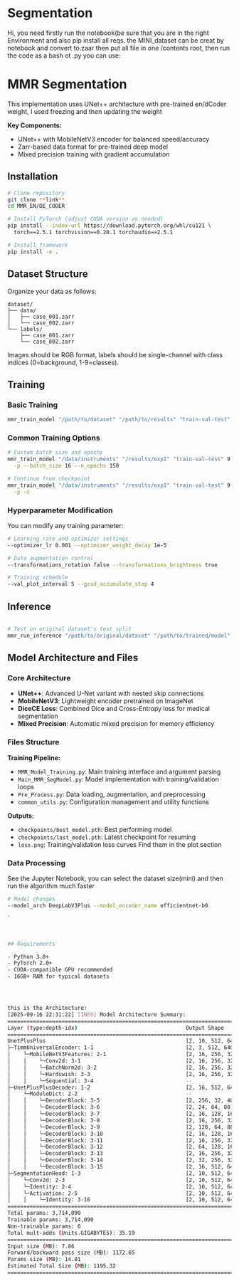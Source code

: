 # Segmentation 

Hi, you need firstly run the notebook(be sure that you are in the right Environment and also pip install all reqs. the MINI_dataset can be creat by notebook and convert to.zaar
then put all file in one /contents root, then run the code as a bash ot .py
you can use: 



# MMR Segmentation 
This implementation uses UNet++ architecture with pre-trained en/dCoder weight, I used freezing and then updating the weight



**Key Components:**
- UNet++ with MobileNetV3 encoder for balanced speed/accuracy
- Zarr-based data format for pre-trained deep model
- Mixed precision training with gradient accumulation


## Installation

```bash
# Clone repository
git clone **link**
cd MMR_EN/DE_CODER

# Install PyTorch (adjust CUDA version as needed)
pip install --index-url https://download.pytorch.org/whl/cu121 \
  torch==2.5.1 torchvision==0.20.1 torchaudio==2.5.1

# Install framework
pip install -e .
```

## Dataset Structure

Organize your data as follows:

```
dataset/
├── data/          
│   ├── case_001.zarr
│   └── case_002.zarr
└── labels/       
    ├── case_001.zarr
    └── case_002.zarr
```

Images should be RGB format, labels should be single-channel with class indices (0=background, 1-9=classes).

## Training

### Basic Training

```bash
mmr_train_model "/path/to/dataset" "/path/to/results" "train-val-test" 9 "[512,640]" -p
```


### Common Training Options

```bash
# Custom batch size and epochs
mmr_train_model "/data/instruments" "/results/exp1" "train-val-test" 9 "[512,640]" \
  -p --batch_size 16 --n_epochs 150

# Continue from checkpoint
mmr_train_model "/data/instruments" "/results/exp1" "train-val-test" 9 "[512,640]" \
  -p -c


```

### Hyperparameter Modification

You can modify any training parameter:

```bash
# Learning rate and optimizer settings
--optimizer_lr 0.001 --optimizer_weight_decay 1e-5

# Data augmentation control
--transformations_rotation false --transformations_brightness true

# Training schedule
--val_plot_interval 5 --grad_accumulate_step 4
```

## Inference

```bash

# Test on original dataset's test split
mmr_run_inference "/path/to/original/dataset" "/path/to/trained/model"


```


## Model Architecture and Files

### Core Architecture
- **UNet++**: Advanced U-Net variant with nested skip connections
- **MobileNetV3**: Lightweight encoder pretrained on ImageNet
- **DiceCE Loss**: Combined Dice and Cross-Entropy loss for medical segmentation
- **Mixed Precision**: Automatic mixed precision for memory efficiency

###  Files Structure

**Training Pipeline:**
- `MMR_Model_Training.py`: Main training interface and argument parsing
- `Main_MMR_SegModel.py`: Model implementation with training/validation loops
- `Pre_Process.py`: Data loading, augmentation, and preprocessing
- `common_utils.py`: Configuration management and utility functions



**Outputs:**
- `checkpoints/best_model.pth`: Best performing model
- `checkpoints/last_model.pth`: Latest checkpoint for resuming
- `loss.png`: Training/validation loss curves
Find them in the plot section

### Data Processing
See the Jupyter Notebook, you can select the dataset size(mini) and then run the algorithm much faster




```bash
# Model changes
--model_arch DeepLabV3Plus --model_encoder_name efficientnet-b0

`



## Requirements

- Python 3.8+
- PyTorch 2.0+
- CUDA-compatible GPU recommended
- 16GB+ RAM for typical datasets




this is the Architecture: 
[2025-09-16 22:31:22] [INFO] Model Architecture Summary:
=========================================================================================================
Layer (type:depth-idx)                                  Output Shape              Param #
=========================================================================================================
UnetPlusPlus                                            [2, 10, 512, 640]         --
├─TimmUniversalEncoder: 1-1                             [2, 3, 512, 640]          --
│    └─MobileNetV3Features: 2-1                         [2, 16, 256, 320]         --
│    │    └─Conv2d: 3-1                                 [2, 16, 256, 320]         432
│    │    └─BatchNorm2d: 3-2                            [2, 16, 256, 320]         32
│    │    └─Hardswish: 3-3                              [2, 16, 256, 320]         --
│    │    └─Sequential: 3-4                             --                        926,544
├─UnetPlusPlusDecoder: 1-2                              [2, 16, 512, 640]         --
│    └─ModuleDict: 2-2                                  --                        --
│    │    └─DecoderBlock: 3-5                           [2, 256, 32, 40]          2,028,544
│    │    └─DecoderBlock: 3-6                           [2, 24, 64, 80]           20,832
│    │    └─DecoderBlock: 3-7                           [2, 16, 128, 160]         8,128
│    │    └─DecoderBlock: 3-8                           [2, 16, 256, 320]         6,976
│    │    └─DecoderBlock: 3-9                           [2, 128, 64, 80]          498,176
│    │    └─DecoderBlock: 3-10                          [2, 16, 128, 160]         10,432
│    │    └─DecoderBlock: 3-11                          [2, 16, 256, 320]         9,280
│    │    └─DecoderBlock: 3-12                          [2, 64, 128, 160]         138,496
│    │    └─DecoderBlock: 3-13                          [2, 16, 256, 320]         11,584
│    │    └─DecoderBlock: 3-14                          [2, 32, 256, 320]         46,208
│    │    └─DecoderBlock: 3-15                          [2, 16, 512, 640]         6,976
├─SegmentationHead: 1-3                                 [2, 10, 512, 640]         --
│    └─Conv2d: 2-3                                      [2, 10, 512, 640]         1,450
│    └─Identity: 2-4                                    [2, 10, 512, 640]         --
│    └─Activation: 2-5                                  [2, 10, 512, 640]         --
│    │    └─Identity: 3-16                              [2, 10, 512, 640]         --
=========================================================================================================
Total params: 3,714,090
Trainable params: 3,714,090
Non-trainable params: 0
Total mult-adds (Units.GIGABYTES): 35.19
=========================================================================================================
Input size (MB): 7.86
Forward/backward pass size (MB): 1172.65
Params size (MB): 14.81
Estimated Total Size (MB): 1195.32
=========================================================================================================